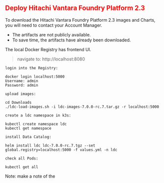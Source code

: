 ## <font color='red'>Deploy Hitachi Vantara Foundry Platform 2.3</font>

To download the Hitachi Vantara Foundry Platform 2.3 images and Charts, you will need to contact your Account Manager.  
* The artifacts are not publicly available. 
* To save time, the artifacts have already been downloaded.

The local Docker Registry has frontend UI.

  > navigate to: http://localhost:8080

``login into the Registry:``
```
docker login localhost:5000
Username: admin
Password: admin   
```

``upload images:``
```
cd Downloads
./ldc-load-images.sh -i ldc-images-7.0.0-rc.7.tar.gz -r localhost:5000
```

``create a ldc namespace in k3s:``
```
kubectl create namespace ldc
kubectl get namespace
```

``install Data Catalog:``
```
helm install ldc ldc-7.0.0-rc.7.tgz --set global.registry=localhost:5000 -f values.yml -n ldc
```

``check all Pods:``
```
kubectl get all
```
Note: make a note of the